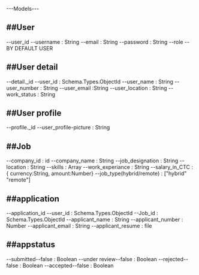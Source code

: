 ---Models---

## ##User

--user_id
--username : String
--email : String
--password : String
--role --BY DEFAULT USER

## ##User detail

--detail.\_id
--user_id : Schema.Types.ObjectId
--user_name : String
--user_number : String
--user_email :String
--user_location : String
--work_status : String

## ##User profile

--profile.\_id
--user_profile-picture : String

## ##Job

--company_id : id
--company_name : String
--job_designation : String
--location : String
--skills : Array
--work_experiance : String
--salary_in_CTC : { currency:String, amount:Number}
--job_type(hybrid/remote) : ["hybrid" "remote"]

## ##application

--application_id
--user_id : Schema.Types.ObjectId
--Job_id : Schema.Types.ObjectId
--applicant_name : String
--applicant_number : Number
--applicant_email : String
--applicant_resume : file

## ##appstatus

--submitted--false : Boolean
--under review--false : Boolean
--rejected--false : Boolean
--accepted--false : Boolean
